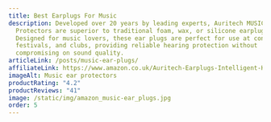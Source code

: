 ```yaml
---
title: Best Earplugs For Music
description: Developed over 20 years by leading experts, Auritech MUSIC Hearing
  Protectors are superior to traditional foam, wax, or silicone earplugs.
  Designed for music lovers, these ear plugs are perfect for use at concerts,
  festivals, and clubs, providing reliable hearing protection without
  compromising on sound quality.
articleLink: /posts/music-ear-plugs/
affiliateLink: https://www.amazon.co.uk/Auritech-Earplugs-Intelligent-Hearing-Protection/dp/B00DEJDAZQ/?maas=maas_adg_0D776ECEC3D69A9E6579964FFD9B1E1E_afap_abs&ref_=aa_maas&tag=maas
imageAlt: Music ear protectors
productRating: "4.2"
productReviews: "41"
image: /static/img/amazon_music-ear_plugs.jpg
order: 5
---
```

